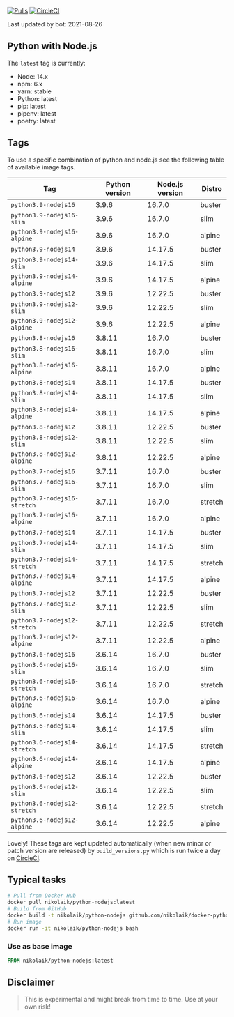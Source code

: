 [![Pulls](https://img.shields.io/docker/pulls/nikolaik/python-nodejs.svg?style=flat-square)](https://hub.docker.com/r/nikolaik/python-nodejs/)
[![CircleCI](https://img.shields.io/circleci/project/github/nikolaik/docker-python-nodejs.svg?style=flat-square)](https://circleci.com/gh/nikolaik/docker-python-nodejs)

Last updated by bot: 2021-08-26

## Python with Node.js
The `latest` tag is currently:

- Node: 14.x
- npm: 6.x
- yarn: stable
- Python: latest
- pip: latest
- pipenv: latest
- poetry: latest

## Tags
To use a specific combination of python and node.js see the following table of available image tags.

Tag | Python version | Node.js version | Distro
--- | --- | --- | ---
`python3.9-nodejs16` | 3.9.6 | 16.7.0 | buster
`python3.9-nodejs16-slim` | 3.9.6 | 16.7.0 | slim
`python3.9-nodejs16-alpine` | 3.9.6 | 16.7.0 | alpine
`python3.9-nodejs14` | 3.9.6 | 14.17.5 | buster
`python3.9-nodejs14-slim` | 3.9.6 | 14.17.5 | slim
`python3.9-nodejs14-alpine` | 3.9.6 | 14.17.5 | alpine
`python3.9-nodejs12` | 3.9.6 | 12.22.5 | buster
`python3.9-nodejs12-slim` | 3.9.6 | 12.22.5 | slim
`python3.9-nodejs12-alpine` | 3.9.6 | 12.22.5 | alpine
`python3.8-nodejs16` | 3.8.11 | 16.7.0 | buster
`python3.8-nodejs16-slim` | 3.8.11 | 16.7.0 | slim
`python3.8-nodejs16-alpine` | 3.8.11 | 16.7.0 | alpine
`python3.8-nodejs14` | 3.8.11 | 14.17.5 | buster
`python3.8-nodejs14-slim` | 3.8.11 | 14.17.5 | slim
`python3.8-nodejs14-alpine` | 3.8.11 | 14.17.5 | alpine
`python3.8-nodejs12` | 3.8.11 | 12.22.5 | buster
`python3.8-nodejs12-slim` | 3.8.11 | 12.22.5 | slim
`python3.8-nodejs12-alpine` | 3.8.11 | 12.22.5 | alpine
`python3.7-nodejs16` | 3.7.11 | 16.7.0 | buster
`python3.7-nodejs16-slim` | 3.7.11 | 16.7.0 | slim
`python3.7-nodejs16-stretch` | 3.7.11 | 16.7.0 | stretch
`python3.7-nodejs16-alpine` | 3.7.11 | 16.7.0 | alpine
`python3.7-nodejs14` | 3.7.11 | 14.17.5 | buster
`python3.7-nodejs14-slim` | 3.7.11 | 14.17.5 | slim
`python3.7-nodejs14-stretch` | 3.7.11 | 14.17.5 | stretch
`python3.7-nodejs14-alpine` | 3.7.11 | 14.17.5 | alpine
`python3.7-nodejs12` | 3.7.11 | 12.22.5 | buster
`python3.7-nodejs12-slim` | 3.7.11 | 12.22.5 | slim
`python3.7-nodejs12-stretch` | 3.7.11 | 12.22.5 | stretch
`python3.7-nodejs12-alpine` | 3.7.11 | 12.22.5 | alpine
`python3.6-nodejs16` | 3.6.14 | 16.7.0 | buster
`python3.6-nodejs16-slim` | 3.6.14 | 16.7.0 | slim
`python3.6-nodejs16-stretch` | 3.6.14 | 16.7.0 | stretch
`python3.6-nodejs16-alpine` | 3.6.14 | 16.7.0 | alpine
`python3.6-nodejs14` | 3.6.14 | 14.17.5 | buster
`python3.6-nodejs14-slim` | 3.6.14 | 14.17.5 | slim
`python3.6-nodejs14-stretch` | 3.6.14 | 14.17.5 | stretch
`python3.6-nodejs14-alpine` | 3.6.14 | 14.17.5 | alpine
`python3.6-nodejs12` | 3.6.14 | 12.22.5 | buster
`python3.6-nodejs12-slim` | 3.6.14 | 12.22.5 | slim
`python3.6-nodejs12-stretch` | 3.6.14 | 12.22.5 | stretch
`python3.6-nodejs12-alpine` | 3.6.14 | 12.22.5 | alpine

Lovely! These tags are kept updated automatically (when new minor or patch version are released) by `build_versions.py` which is run twice a day on [CircleCI](https://circleci.com/gh/nikolaik/docker-python-nodejs).

## Typical tasks
```bash
# Pull from Docker Hub
docker pull nikolaik/python-nodejs:latest
# Build from GitHub
docker build -t nikolaik/python-nodejs github.com/nikolaik/docker-python-nodejs
# Run image
docker run -it nikolaik/python-nodejs bash
```

### Use as base image
```Dockerfile
FROM nikolaik/python-nodejs:latest
```

## Disclaimer
> This is experimental and might break from time to time. Use at your own risk!
